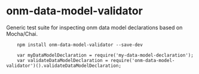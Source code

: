 onm-data-model-validator
========================

Generic test suite for inspecting onm data model declarations based on Mocha/Chai.

        npm install onm-data-model-validator --save-dev

        var myDataModelDeclaration = require('my-data-model-declaration');
        var validateDataModelDeclaration = require('onm-data-model-validator')().validateDataModelDeclaration;




